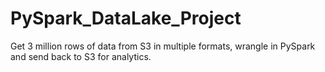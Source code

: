 # PySpark_DataLake_Project
Get 3 million rows of data from S3 in multiple formats, wrangle in PySpark and send back to S3 for analytics.

